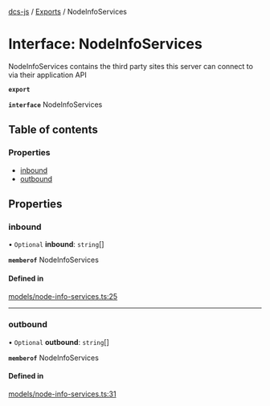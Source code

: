 [dcs-js](../README.md) / [Exports](../modules.md) / NodeInfoServices

# Interface: NodeInfoServices

NodeInfoServices contains the third party sites this server can connect to via their application API

**`export`**

**`interface`** NodeInfoServices

## Table of contents

### Properties

- [inbound](NodeInfoServices.md#inbound)
- [outbound](NodeInfoServices.md#outbound)

## Properties

### <a id="inbound" name="inbound"></a> inbound

• `Optional` **inbound**: `string`[]

**`memberof`** NodeInfoServices

#### Defined in

[models/node-info-services.ts:25](https://github.com/unfoldingWord/dcs-js/blob/c677a54/models/node-info-services.ts#L25)

___

### <a id="outbound" name="outbound"></a> outbound

• `Optional` **outbound**: `string`[]

**`memberof`** NodeInfoServices

#### Defined in

[models/node-info-services.ts:31](https://github.com/unfoldingWord/dcs-js/blob/c677a54/models/node-info-services.ts#L31)

